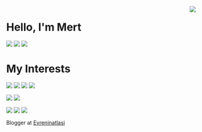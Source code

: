 <img align='right' src="https://github-readme-stats.vercel.app/api?username=mertayya&show_icons=true">

# Hello, I'm Mert

[![](https://img.shields.io/badge/twitter-%231DA1F2.svg?&style=for-the-badge&logo=twitter&logoColor=white)](https://www.twitter.com/mertayya)
[![](https://img.shields.io/badge/linkedin-%230077B5.svg?&style=for-the-badge&logo=linkedin&logoColor=white)](https://www.linkedin.com/in/mertay)
[![](https://img.shields.io/badge/instagram-%23E4405F.svg?&style=for-the-badge&logo=instagram&logoColor=white)](https://instagram.com/mertayya)

# My Interests
[![](https://img.shields.io/badge/python-cD1?style=for-the-badge&logo=python)]()
[![](https://img.shields.io/badge/pandas-cD1?style=for-the-badge&logo=pandas)]()
[![](https://img.shields.io/badge/git-cD1?style=for-the-badge&logo=git)]()
[![](https://img.shields.io/badge/github-cD1?style=for-the-badge&logo=github)]()


[![](https://img.shields.io/twitter/follow/mertayya?style=social)](https://www.twitter.com/mertayya)
[![](https://img.shields.io/github/followers/meertayya?style=social)](https://www.github.com/mertayya)


[![](./assets/python-for-data-science-and-ai.png)](https://www.youracclaim.com/badges/8b5a6b14-3ca4-4717-b683-fa156513cba3/public_url)
[![](./assets/data-analysis-with-python.png)](https://www.youracclaim.com/badges/06eff18d-d8af-464b-82d9-4ab8f01528fd/public_url)
[![](./assets/data-visualization-with-python.png)](https://www.youracclaim.com/badges/0bc55bef-e160-4e10-96fa-fd94fc851fdd/public_url)


Blogger at [Evreninatlasi](https://www.evreninatlasi.com)
 
